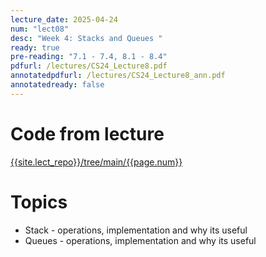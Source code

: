 ```yaml
---
lecture_date: 2025-04-24
num: "lect08"
desc: "Week 4: Stacks and Queues "
ready: true
pre-reading: "7.1 - 7.4, 8.1 - 8.4"
pdfurl: /lectures/CS24_Lecture8.pdf
annotatedpdfurl: /lectures/CS24_Lecture8_ann.pdf
annotatedready: false
---
```

# Code from lecture
[{{site.lect_repo}}/tree/main/{{page.num}}]({{site.lect_repo}}/tree/main/{{page.num}})

# Topics
* Stack - operations, implementation and why its useful
* Queues - operations, implementation and why its useful